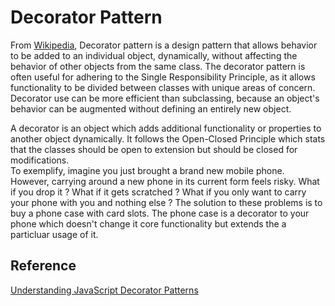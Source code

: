 # Decorator Pattern

From [Wikipedia](https://en.wikipedia.org/wiki/Observer_pattern), Decorator pattern is a design pattern that allows behavior to be added to an individual object, dynamically, without affecting the behavior of other objects from the same class. The decorator pattern is often useful for adhering to the Single Responsibility Principle, as it allows functionality to be divided between classes with unique areas of concern. Decorator use can be more efficient than subclassing, because an object's behavior can be augmented without defining an entirely new object.

A decorator is an object which adds additional functionality or properties to another object dynamically. It follows the Open-Closed Principle which stats that the classes should be open to extension but should be closed for modifications. </br>
To exemplify, imagine you just brought a brand new mobile phone. However, carrying around a new phone in its current form feels risky. What if you drop it ? What if it gets scratched ? What if you only want to carry your phone with you and nothing else ?
The solution to these problems is to buy a phone case with card slots. The phone case is a decorator to your phone which doesn't change it core functionality but extends the a particluar usage of it.

## Reference
[Understanding JavaScript Decorator Patterns](https://www.dottedsquirrel.com/understanding-javascript-decorator-patterns/) </br>
